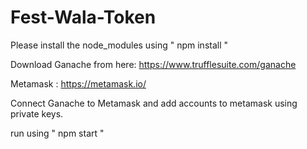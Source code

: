 # Fest-Wala-Token

Please install the node_modules using " npm install " 

Download Ganache from here: https://www.trufflesuite.com/ganache

Metamask : https://metamask.io/

Connect Ganache to Metamask and add accounts to metamask using private keys.

run using " npm start "
